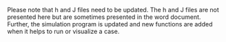 Please note that h and J files need to be updated. The h and J files are not presented here but are sometimes presented in the word document.
Further, the simulation program is updated and new functions are added when it helps to run or visualize a case.
